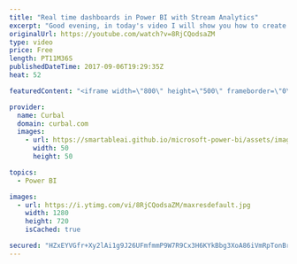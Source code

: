 ```yaml
---
title: "Real time dashboards in Power BI with Stream Analytics"
excerpt: "Good evening, in today's video I will show you how to create a live stream, real time dashboard using an IoT device and Azure IOT hub, stream analytics and Power BI. Hope you enjoy it :)  Link to MS tutorial: https://docs.microsoft.com/en-us/azure/stream-analytics/stream-analytics-power-bi-dashboard"
originalUrl: https://youtube.com/watch?v=8RjCQodsaZM
type: video
price: Free
length: PT11M36S
publishedDateTime: 2017-09-06T19:29:35Z
heat: 52

featuredContent: "<iframe width=\"800\" height=\"500\" frameborder=\"0\" src=\"https://www.youtube.com/embed/8RjCQodsaZM\" allow=\"accelerometer; autoplay; encrypted-media; gyroscope; picture-in-picture\" allowfullscreen></iframe>"

provider:
  name: Curbal
  domain: curbal.com
  images:
    - url: https://smartableai.github.io/microsoft-power-bi/assets/images/organizations/curbal.com-50x50.jpg
      width: 50
      height: 50

topics:
  - Power BI

images:
  - url: https://i.ytimg.com/vi/8RjCQodsaZM/maxresdefault.jpg
    width: 1280
    height: 720
    isCached: true

secured: "HZxEYVGfr+Xy2lAi1g9J26UFmfmmP9W7R9Cx3H6KYkBbg3XoA86iVmRpTonBrw33XClh40iPFtGA/aOEMnwqGsP0yQCxpNridkFxOogR0LqgLh0PN9I1ckdjTfS3L9+mZxqs5vrjWnPZzcQaV9CtRuxbHV5VpzmGfBrFni+AJ0NR4FNjKhFK+SGVuCxENQK0zj8QjvpdDfwvqQid2k1T1cyrRJyjgLoSeF+k8NVJwcOYN9PW/6OfkBTAUwZiUZ4P9DwH+Ka2P4n4bHDvDXoVsOqDty2PZjONMp5xPNcjygmQJ4snFcuRn5dy4JhioCAEUCQNJIlRo81l1LMBCisp/1OiLp/IedZ9u7o7ulXKF+WdT7cIlUHw783+ROUAGS4uZs5GAcl4LG+L1XoDZMoyr7qolVTQnliGTWGVsWCZ48s=;gyzXiXHDJxVdJesApNQo6w=="
---
```


